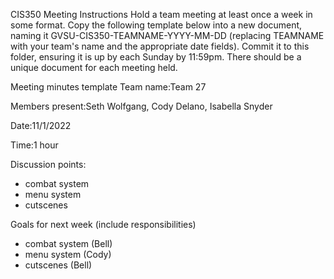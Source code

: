 CIS350 Meeting Instructions
Hold a team meeting at least once a week in some format. Copy the following template below into a new document, naming it GVSU-CIS350-TEAMNAME-YYYY-MM-DD (replacing TEAMNAME with your team's name and the appropriate date fields). Commit it to this folder, ensuring it is up by each Sunday by 11:59pm. There should be a unique document for each meeting held.

Meeting minutes template
Team name:Team 27

Members present:Seth Wolfgang, Cody Delano, Isabella Snyder

Date:11/1/2022

Time:1 hour

Discussion points:
* combat system
* menu system 
* cutscenes 

Goals for next week (include responsibilities)
* combat system (Bell)
* menu system (Cody)
* cutscenes (Bell)
